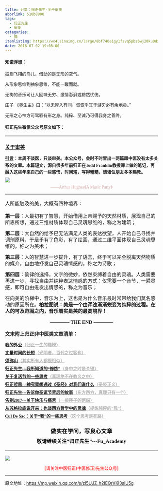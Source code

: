 ```yaml
---
title: 分享：归正先生-关于审美
abbrlink: 510b8800
tags:
  - 归正先生
  - 审美
categories:
  - 摘
itemlistimg: https://wx4.sinaimg.cn/large/8bf740e1gy1fsvq5pbs6wj20ku0dxh48.jpg
date: 2018-07-02 19:08:00
---
```


#### 知诺浮想：

振翅飞翔的鸟儿，借助的是无形的空气。

从形象思维到抽象思维，不能一蹴而就。

无拘的音乐可让人回味无穷、激情澎湃或黯然忧伤。

庄子 《养生主》曰：“以无厚入有间，恢恢乎其于游刃必有余地矣。”

无形之心神方可驾驭有形之身。纯粹、至诚乃可得我身之善终。


#### 归正先生微信公众号原文如下：
---

###  [关于审美](https://mp.weixin.qq.com/s/zl5UJZ_h2IEQrVKl3sIU5g "跳转至原文")

<div class="rich_media_content ">
                    <p style="line-height: 1.5em;margin-bottom: 5px;"><span style="font-family: 仿宋;font-size: 16px;text-align: justify;text-decoration: underline;white-space: pre-wrap;"><strong style="font-size: 14px;line-height: 1.6;">引言</strong></span><strong style="font-family: 仿宋;text-align: justify;white-space: pre-wrap;font-size: 14px;line-height: 1.6;">：</strong><strong style="font-family: 仿宋;text-align: justify;white-space: pre-wrap;font-size: 14px;line-height: 1.6;">本周不谈医，只谈审美。本公众号，会时不时冒出一两篇跟中医没有太多关系的文章。本篇短文，源自很多年前归正在Todd Franklin教授课上做的笔记，再融入这些年来自己的一些感悟，时间短，写得粗糙，请诸位朋友多多赐教。</strong></p><p style="margin-top: 5px;margin-bottom: 5px;line-height: normal;"><img style="clear: both; display: block; margin:auto;" src="https://wx4.sinaimg.cn/large/8bf740e1gy1fsvq5pbs6wj20ku0dxh48.jpg" data-type="jpeg" data-w="750" style="text-align: center;"  /></p><p style="margin-bottom: 10px;white-space: normal;text-align: center;margin-top: 5px;line-height: normal;"><span style="color: rgb(215, 171, 169);font-family: 仿宋;font-size: 14px;">——Arthur Hughes《A Music Party》</span></p><hr  /><p style="white-space: normal;text-align: left;margin-bottom: 10px;margin-top: 20px;line-height: 1.5em;"><span style="font-family: 仿宋;font-size: 16px;text-align: justify;">人所能触及的美，大概有四种境界：</span></p><p style="white-space: normal;text-align: left;margin-bottom: 10px;margin-top: 20px;line-height: 1.5em;"><strong><span style="font-family: 仿宋;font-size: 16px;text-align: justify;">第一层：</span></strong><span style="font-family: 仿宋;font-size: 16px;text-align: justify;">人最初有了智慧，开始借用上帝赐予的天然材质，展现自己的所思所想，通过三维材质体现自己灵魂思维的，称之为建筑；</span></p><p style="margin-top: 15px;margin-bottom: 15px;line-height: 1.5em;"><strong><span style="font-family: 仿宋;font-size: 16px;text-align: justify;">第二层：</span></strong><span style="font-family: 仿宋;font-size: 16px;text-align: justify;">大自然的给予已无法满足人类的表达欲望，人开始自己寻找并调剂原料，于是乎有了色彩，有了绘画，通过二维平面体现自己灵魂思维的，称之为美术；</span></p><p style="margin-top: 15px;margin-bottom: 15px;line-height: 1.5em;"><strong><span style="font-family: 仿宋;font-size: 16px;text-align: justify;">第三层：</span></strong><span style="font-family: 仿宋;font-size: 16px;text-align: justify;">人的智慧进一步提升，有了语言，终于可以完全脱离天然物质的媒介，自由地抒发自己灵魂情感的，称之为诗歌；</span></p><p style="margin-top: 15px;margin-bottom: 15px;line-height: 1.5em;"><strong><span style="font-family: 仿宋;font-size: 16px;text-align: justify;">第四层：</span></strong><span style="font-family: 仿宋;font-size: 16px;text-align: justify;">韵律的选择，文字的微妙，依然束缚着自由的灵魂。人类需要再进一步，寻找自由并纯粹表达情感的方式：仅需要一个音节，一瞬灵感，即可自由迸发出情感的，称之为音乐；</span></p><p style="margin-top: 15px;margin-bottom: 15px;line-height: 1.5em;"><span style="font-family: 仿宋;font-size: 16px;text-align: justify;">在向美的阶梯中，音乐为上，这也是为什么音乐最时常带给我们莫名感动的原因所在。<strong>柏拉图说：美是一个由浑浊渐渐蜕变为纯粹的过程。在人的可及范围之内，音乐着实是美的最高境界！</strong></span></p><p style="margin-top: 15px;margin-bottom: 15px;line-height: 1.5em;text-align: center;"><span style="font-family: 仿宋;font-size: 16px;text-align: justify;"><strong style="font-family: 仿宋;font-size: 16px;white-space: normal;text-align: justify;">———— THE&nbsp;END ————</strong></span></p><p style="text-align: justify;margin-top: 15px;margin-bottom: 15px;"><strong><span style="font-family: 仿宋;font-size: 16px;text-align: justify;">文末附上归正非中医类文章清单：</span></strong></p><p style="text-align: justify;margin-top: 5px;margin-bottom: 5px;line-height: 1.5em;"><span style="font-family: 仿宋;text-align: justify;text-decoration: underline;font-size: 14px;color: rgb(178, 178, 178);"><strong><a href="https://mp.weixin.qq.com/s?__biz=MzI5NzQzMzY5NQ==&amp;mid=2247483946&amp;idx=1&amp;sn=ea0bcd7f5add86208cff4173eadf6556&amp;chksm=ecb46d1adbc3e40cd0deb6d82999f4e138aeccfbcc696966f0eab5f4732075037fa7eb6caa07&amp;scene=21#wechat_redirect" target="_blank" style="font-family: 仿宋;text-align: justify;text-decoration: underline;font-size: 14px;">我的外公</a></strong></span><span style="color: rgb(178, 178, 178);font-family: 仿宋;text-align: justify;font-size: 14px;text-decoration: underline;"><strong>（归正一生的楷模）</strong><br  /></span></p><p style="text-align: justify;margin-top: 5px;margin-bottom: 5px;line-height: 1.5em;"><span style="font-family: 仿宋;text-align: justify;text-decoration: underline;font-size: 14px;color: rgb(178, 178, 178);"><strong><a href="https://mp.weixin.qq.com/s?__biz=MzI5NzQzMzY5NQ==&amp;mid=2247484083&amp;idx=1&amp;sn=084e4cabc57aa22ff5a5780e4d700a8a&amp;chksm=ecb46d83dbc3e495221f4652ffbd38d496b2f8028cd3eb7f180f5ddab1cefedbb5e13c26e550&amp;scene=21#wechat_redirect" target="_blank" style="font-family: 仿宋;text-align: justify;text-decoration: underline;font-size: 14px;">丈量时间的长短</a>（光阴者，百代之过客也）</strong></span><br  /></p><p style="text-align: justify;margin-top: 5px;margin-bottom: 5px;line-height: 1.5em;"><span style="font-family: 仿宋;text-align: justify;text-decoration: underline;font-size: 14px;color: rgb(178, 178, 178);"><strong><a href="https://mp.weixin.qq.com/s?__biz=MzI5NzQzMzY5NQ==&amp;mid=2247484080&amp;idx=1&amp;sn=51809d420a42817696022ddf63003bb4&amp;chksm=ecb46d80dbc3e496c41d9312594da891e5b4d2eec284c4975b60b3cd710546dd4f4c3a9ee4b5&amp;scene=21#wechat_redirect" target="_blank" style="font-family: 仿宋;text-align: justify;text-decoration: underline;font-size: 14px;">须弥山</a>（其实所有人都很相似）</strong></span><br  /></p><p style="text-align: justify;margin-top: 5px;margin-bottom: 5px;line-height: 1.5em;"><span style="font-family: 仿宋;text-align: justify;text-decoration: underline;font-size: 14px;color: rgb(178, 178, 178);"><strong><a href="https://mp.weixin.qq.com/s?__biz=MzI5NzQzMzY5NQ==&amp;mid=2247484065&amp;idx=1&amp;sn=6529850aef8f94867b432e60c5deadc4&amp;chksm=ecb46d91dbc3e487bef9ba1a3d92845566ac1edcd720100255cf4c05026c333e49e089705e17&amp;scene=21#wechat_redirect" target="_blank" style="font-family: 仿宋;text-align: justify;text-decoration: underline;font-size: 14px;">归正先生---我所知道的“修炼”</a>（身中之时是关键）</strong></span><br  /></p><p style="text-align: justify;margin-top: 5px;margin-bottom: 5px;line-height: 1.5em;"><span style="font-family: 仿宋;text-align: justify;text-decoration: underline;font-size: 14px;color: rgb(178, 178, 178);"><strong><a href="https://mp.weixin.qq.com/s?__biz=MzI5NzQzMzY5NQ==&amp;mid=2247484038&amp;idx=1&amp;sn=89b94252d5ce03d750a4c8a5c02c5724&amp;chksm=ecb46db6dbc3e4a0a7b9b07657ff0ad3bceedb40efbdc2f71b2df7cb5a0d88bf6c3571bd6746&amp;scene=21#wechat_redirect" target="_blank" style="font-family: 仿宋;text-align: justify;text-decoration: underline;font-size: 14px;">关于复活节的一些思考</a>（真理绝不在教义之中）</strong></span><br  /></p><p style="text-align: justify;margin-top: 5px;margin-bottom: 5px;line-height: 1.5em;"><span style="font-family: 仿宋;text-align: justify;text-decoration: underline;font-size: 14px;color: rgb(178, 178, 178);"><strong><a href="https://mp.weixin.qq.com/s?__biz=MzI5NzQzMzY5NQ==&amp;mid=2247484093&amp;idx=1&amp;sn=1f7467daa188fdf1e9fbf64c9c0216df&amp;chksm=ecb46d8ddbc3e49b67444e0300b2713f087b7aa3611e0939d24bac7e88ba1665ff936d89517d&amp;scene=21#wechat_redirect" target="_blank" style="font-family: 仿宋;text-align: justify;text-decoration: underline;font-size: 14px;">归正哲思---神究竟想通过《圣经》对我们说什么</a>（圣经正义）</strong></span><br  /></p><p style="text-align: justify;margin-top: 5px;margin-bottom: 5px;line-height: 1.5em;"><span style="font-family: 仿宋;text-align: justify;text-decoration: underline;font-size: 14px;color: rgb(178, 178, 178);"><strong><a href="https://mp.weixin.qq.com/s?__biz=MzI5NzQzMzY5NQ==&amp;mid=2247483991&amp;idx=1&amp;sn=ef55fc2509fd0960009f7f481e49367f&amp;chksm=ecb46d67dbc3e471baff1563266c0a68d0f614f95f394abdfcdd12b03ade90f9ce62bac5e9f5&amp;scene=21#wechat_redirect" target="_blank" style="font-family: 仿宋;text-align: justify;text-decoration: underline;font-size: 14px;">归正先生---告诉你圣诞节背后的故事</a>（东方西方，真理只有一个）</strong></span><br  /></p><p style="text-align: justify;margin-top: 5px;margin-bottom: 5px;line-height: 1.5em;"><span style="font-family: 仿宋;text-align: justify;text-decoration: underline;font-size: 14px;color: rgb(178, 178, 178);"><strong><a href="https://mp.weixin.qq.com/s?__biz=MzI5NzQzMzY5NQ==&amp;mid=2247483992&amp;idx=1&amp;sn=62ca1e6fa8d7b803266f8b9a3e9157dc&amp;chksm=ecb46d68dbc3e47e07d4b6481a0731567f99a91425b81543d3335e03b2a93ba00acfac18009f&amp;scene=21#wechat_redirect" target="_blank" style="font-family: 仿宋;text-align: justify;text-decoration: underline;font-size: 14px;">告别2017---关于快乐与痛苦</a>（一根筷子的两端）</strong></span><br  /></p><p style="text-align: justify;margin-top: 5px;margin-bottom: 5px;line-height: 1.5em;"><span style="font-family: 仿宋;text-align: justify;text-decoration: underline;font-size: 14px;color: rgb(178, 178, 178);"><strong><a href="https://mp.weixin.qq.com/s?__biz=MzI5NzQzMzY5NQ==&amp;mid=2247483938&amp;idx=1&amp;sn=fac0d164ecca07cf6300c1e0a44b1c9e&amp;chksm=ecb46d12dbc3e40461c2d4e1388d7764f34d5533ee88321cce01a6db602157ff4ca50f1dc796&amp;scene=21#wechat_redirect" target="_blank" style="font-family: 仿宋;text-align: justify;text-decoration: underline;font-size: 14px;">从苏格拉底说开来：也谈西方哲学中的灵魂</a>（提炼纯粹的“我”）</strong></span><br  /></p><p style="text-align: justify;margin-top: 5px;margin-bottom: 5px;line-height: 1.5em;"><span style="font-family: 仿宋;text-align: justify;text-decoration: underline;font-size: 14px;color: rgb(178, 178, 178);"><strong><a href="https://mp.weixin.qq.com/s?__biz=MzI5NzQzMzY5NQ==&amp;mid=2247483832&amp;idx=1&amp;sn=428a44ef5a7b776dbe99688fd57b1b24&amp;chksm=ecb46e88dbc3e79efdc16e7a29ff423191b34cf66e8fa397e115569f168162371274f2f12d49&amp;scene=21#wechat_redirect" target="_blank" style="font-family: 仿宋;text-align: justify;text-decoration: underline;font-size: 14px;">Cul De Sac：关于“我”的一些思考</a>（这个思考是死路）</strong></span></p><p style="margin-top: 15px;margin-bottom: 15px;white-space: normal;text-align: justify;"><span style="font-family: 仿宋;font-size: 16px;"></span></p><p style="margin-top: 25px;margin-bottom: 5px;font-size: 16px;white-space: normal;max-width: 100%;min-height: 1em;color: rgb(62, 62, 62);text-align: center;line-height: 1.75em;box-sizing: border-box !important;word-wrap: break-word !important;"><strong><span style="font-size: 18px;color: rgb(0, 0, 0);max-width: 100%;font-family: 仿宋;letter-spacing: 0.5px;box-sizing: border-box !important;word-wrap: break-word !important;">做实在学问，写良心文章</span></strong></p><p style="margin-top: 5px;margin-bottom: 15px;font-size: 16px;white-space: normal;max-width: 100%;min-height: 1em;color: rgb(62, 62, 62);line-height: 1.75em;text-align: center;box-sizing: border-box !important;word-wrap: break-word !important;"><strong><span style="color: rgb(0, 0, 0);max-width: 100%;font-family: 仿宋;letter-spacing: 0.5px;box-sizing: border-box !important;word-wrap: break-word !important;">敬请继续关注“归正先生”---Fu_Academy</span></strong></p><hr style="font-size: 16px;white-space: normal;max-width: 100%;color: rgb(62, 62, 62);box-sizing: border-box !important;word-wrap: break-word !important;"  />
					<img style="clear: both; display: block; margin:auto;" src="https://ws1.sinaimg.cn/mw690/8bf740e1gy1fgqt1hfuomj20hs0bzmyp.jpg" /><p style="text-align: center; color: red">[请关注中医归正(中医修正)先生公众号]</p><hr />
                </div>



原文地址：https://mp.weixin.qq.com/s/zl5UJZ_h2IEQrVKl3sIU5g
